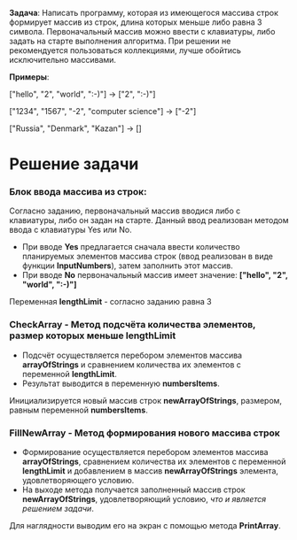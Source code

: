 
**Задача**: Написать программу, которая из имеющегося массива строк формирует массив из строк, длина которых меньше либо равна 3 символа. Первоначальный массив можно ввести с клавиатуры, либо задать на старте выполнения алгоритма. При решении не рекомендуется пользоваться коллекциями, лучше обойтись исключительно массивами.

**Примеры**:

["hello", "2", "world", ":-)"] -> ["2", ":-)"]

["1234", "1567", "-2", "computer science"] -> ["-2"]

["Russia", "Denmark", "Kazan"] -> []

# Решение задачи
### Блок ввода массива из строк:
Согласно заданию, первоначальный массив вводися либо с клавиатуры, либо он задан на старте.
Данный ввод реализован методом ввода с клавиатуры Yes или No.  
* При вводе **Yes** предлагается сначала ввести количество планируемых элементов массива строк (ввод реализован в виде функции **InputNumbers**), затем заполнить этот массив.
* При вводе **No** первоначальный массив имеет значение:
**["hello", "2", "world", ":-)"]**

 Переменная **lengthLimit** - согласно заданию равна 3

### **CheckArray** - Метод подсчёта количества элементов, размер которых меньше lengthLimit
* Подсчёт осуществляется перебором элементов массива **arrayOfStrings** и сравнением количества их элементов с переменной  **lengthLimit**.
* Результат выводится в переменную **numbersItems**.

Инициализируется новый массив строк **newArrayOfStrings**, размером, равным переменной **numbersItems**.

### **FillNewArray** - Метод формирования нового массива строк
* Формирование осуществляется перебором элементов массива **arrayOfStrings**, сравнением количества их элементов с переменной  **lengthLimit** и добавлением в массив **newArrayOfStrings** элемента, удовлетворяющего условию.
* На выходе метода получается заполненный массив строк **newArrayOfStrings**, удовлетворяющий условию, _что и является решением задачи_.

Для наглядности выводим его на экран с помощью метода **PrintArray**.
